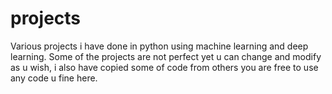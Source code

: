 # projects
Various projects i have done in python using machine learning and deep learning. 
Some of the projects are not perfect yet u can change and modify as u wish, i also have copied some of code from others 
you are free to use any code u fine here.
